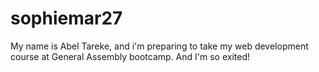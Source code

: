 # sophiemar27
My name is Abel Tareke, and i'm preparing to take my web development course at General Assembly bootcamp.
And I'm so exited!
